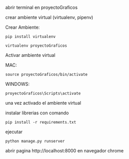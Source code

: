 abrir terminal en proyectoGraficos

crear ambiente virtual (virtualenv, pipenv)

Crear Ambiente: 

	pip install virtualenv

	virtualenv proyectoGraficos


Activar ambiente virtual

MAC:

	source proyectoGraficos/bin/activate

WINDOWS:
	
	proyectoGraficos\Scripts\activate

una vez activado el ambiente virtual


instalar librerias con comando 

	pip install -r requirements.txt


ejecutar
	
	python manage.py runserver

abrir pagina http://localhost:8000 en navegador chrome


